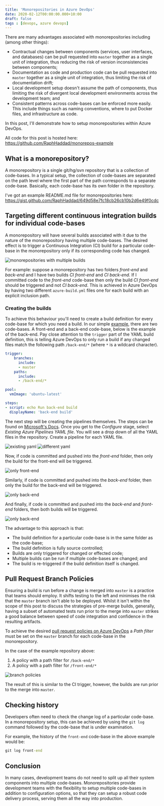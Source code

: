 ```yaml
---
title: 'Monorepositories in Azure DevOps'
date: 2020-02-12T00:00:00.000+10:00
draft: false
tags : [devops, azure devops]
---
```


There are many advantages associated with monorepositories including
(among other things):

- Contractual changes between components (services, user interfaces, and
  databases)
  can be pull requested into `master` together as a single unit of integration,
  thus reducing the risk of version inconsistencies between components;
- Documentation as code and production code can be pull requested into `master`
  together as a single unit of integration, thus limiting the risk of
  documentation drift;
- Local development setup doesn't assume the path of components, thus limiting
  the risk of divergent local development environments across the development
  team; and
- Consistent patterns across code-bases can be enforced more easily.
  This include things such as naming conventions,
  where to put Docker files, and infrastructure as code.

In this post, I'll demonstrate how to setup monorepositories within Azure
DevOps.

All code for this post is hosted here:
https://github.com/RaphHaddad/monorepos-example

## What is a monorepository?

A monorepository is a single git/hg/svn repository that is a collection of
code-bases. In a typical setup, the collection of code-bases are separated on the
path level where the first part of the path corresponds to a separate
code-base. Basically, each code-base has its own folder in the repository.

I've got an example README.md file for monorepositories
here: https://gist.github.com/RaphHaddad/649d58e7fc18cb26cb10b2d6e49f0cdc

## Targeting different continuous integration builds for individual code-bases

A monorepository will have several builds associated with it due to the nature
of the monorepository having multiple code-bases. The desired effect is to
trigger a Continuous Integration (CI) build for a particular code-base in the
monorepository only if its corresponding code has changed.

<img src="/images/mono-repo.png" alt="monorepositories with multiple builds" style="width: auto;"/>

For example: suppose a monorepository has two folders _front-end_ and
_back-end_ and I have two builds _CI front-end_ and _CI back-end_.
If I committed code to the _front-end_ code-base then only the build
_CI front-end_ should be triggered and not _CI back-end_.
This is achieved in Azure DevOps by having two different `azure-build.yml`
files one for each build with an explicit inclusion path.

### Creating the builds

To achieve this behaviour you'll need to create a build definition for every
code-base for which you need a build.
In our simple [example](https://github.com/RaphHaddad/monorepos-example),
there are two code-bases. A front-end and a back-end code-base,
below is the example of the back-end.
Pay close attention to the `trigger` part of the YAML build definition,
this is telling Azure DevOps to only run a build if any changed files
match the following path `/back-end/*` (where `*` is
a wildcard character).

```yaml
trigger:
    branches:
      include:
      - master
    paths:
      include:
      - /back-end/*

pool:
  vmImage: 'ubuntu-latest'

steps:
- script: echo Run back-end build
  displayName: 'back-end build'
```

The next step will be creating the pipelines themselves. The
steps can be found on
[Microsoft's Docs](https://docs.microsoft.com/en-us/azure/devops/pipelines/create-first-pipeline?view=azure-devops&tabs=java%2Cbrowser%2Ctfs-2018-2).
Once you get to the _Configure_ stage,
select _Existing Azure Pipelines YAML file_. You will see a drop down of all
the YAML files in the repository. Create a pipeline for each YAML file.

![existing yaml](/images/existing-yaml.png "existing yaml")
![different yaml](/images/diff-yaml.png "diff yaml")

Now, if code is committed and pushed into the _front-end_ folder, then only
the build for the front-end will be triggered.

![only front-end](/images/only-front-end.png)

Similarly, if code is committed and pushed into the _back-end_ folder, then only
the build for the back-end will be triggered.

![only back-end](/images/only-back-end.png)

And finally, if code is committed and pushed into the _back-end_ and
_front-end_ folders, then both builds will be triggered.

![only back-end](/images/both-builds.png)

The advantage to this approach is that:

- The build definition for a particular code-base is in the same folder as
  the code-base;
- The build definition is fully source controlled;
- Builds are only triggered for changed or effected code;
- Multiple builds can be run if multiple code-bases are changed; and
- The build is re-triggered if the build definition itself is changed.

## Pull Request Branch Policies

Ensuring a build is run before a change is merged into `master` is a practice
that teams should employ. It shifts testing to the left and minimises
the risk that the `master` branch isn't able to be deployed. Whilst it isn't
within the scope of this post to discuss the strategies of pre-merge builds,
generally, having a subset of automated tests run prior to
the merge into `master` strikes a good balance between speed of
code integration and confidence in the resulting artifacts.

To achieve the desired
[pull request policies on Azure DevOps](https://docs.microsoft.com/en-us/azure/devops/repos/git/branch-policies?view=azure-devops)
a _Path filter_ must be set on the `master` branch for each code-base
in the monorepository.

In the case of the example repository above:

1. A policy with a path filter for `/back-end/*`
2. A policy with a path filter for `/front-end/*`

![branch policies](/images/branch-policy.png)

The result of this is similar to the CI trigger, however, the builds are
run prior to the merge into `master`.

## Checking history

Developers often need to check the change log of a particular code-base.
In a monorepository setup, this can be achieved by using the `git log`
command followed by the code-base that is under examination.

For example, the history of the `front-end` code-base in the above example
would be:

```cmd
git log front-end
```

## Conclusion

In many cases, development teams do not need to split up all their
system components into multiple code-bases. Monorepositories provide development
teams with the flexibility to setup multiple code-bases in addition to
configuration options, so that they can setup a robust code delivery
process, serving them all the way into production.
